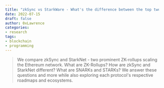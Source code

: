 ```yaml
---
title: "zkSync vs StarkWare - What's the difference between the top two ZK Rollups?"
date: 2022-07-15
draft: false
author: 0xLawrence
categories:
- research
tags:
- blockchain
- programming
---
```

> We compare zkSync and StarkNet - two prominent ZK-rollups scaling the Ethereum network. What are ZK-Rollups? How are zkSync and StarkNet different? What are SNARKs and STARKs? We answer these questions and more while also exploring each protocol's respective roadmaps and ecosystems.
